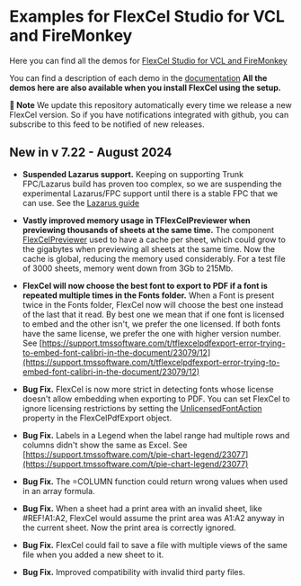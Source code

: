 ﻿# Examples for FlexCel Studio for VCL and FireMonkey

Here you can find all the demos for [FlexCel Studio for VCL and FireMonkey](http://www.tmssoftware.com/site/flexcel.asp)

You can find a description of each demo in the [documentation](https://doc.tmssoftware.com/flexcel/vcl/index.html)
**All the demos here are also available when you install FlexCel using the setup.**

**:book: Note** We update this repository automatically every time we release a new FlexCel version. So if you have notifications integrated with github, you can subscribe to this feed to be notified of new releases.


## New in v 7.22 - August 2024


- **Suspended Lazarus support.** Keeping on supporting Trunk FPC/Lazarus build has proven too complex, so we are suspending  the experimental Lazarus/FPC support until there is a stable FPC that we can use. See the [Lazarus guide](https://doc.tmssoftware.com/flexcel/vcl/guides/lazarus-guide.html)

- **Vastly improved memory usage in TFlexCelPreviewer when previewing thousands of sheets at the same time.** The component [FlexCelPreviewer](https://doc.tmssoftware.com/flexcel/vcl/api/FlexCel.Preview/TFlexCelPreviewer/index.html) used to have a cache per sheet, which could grow to the gigabytes when previewing all sheets at the same time. Now the cache is global, reducing the memory used considerably.  For a test file of 3000 sheets, memory went down from 3Gb to 215Mb.

- **FlexCel will now choose the best font to export to PDF if a font is repeated multiple times in the Fonts folder.** When a Font is present twice in the Fonts folder, FlexCel now will choose the best one instead of the last that it read. By best one we mean that if one font is licensed to embed and the other isn't, we prefer the one licensed. If both fonts have the same license, we prefer the one with higher version number. See [https://support.tmssoftware.com/t/tflexcelpdfexport-error-trying-to-embed-font-calibri-in-the-document/23079/12](https://support.tmssoftware.com/t/tflexcelpdfexport-error-trying-to-embed-font-calibri-in-the-document/23079/12)

- **Bug Fix.** FlexCel is now more strict in detecting fonts whose license doesn't allow embedding when exporting to PDF. You can set FlexCel to ignore licensing restrictions by setting the [UnlicensedFontAction](https://doc.tmssoftware.com/flexcel/vcl/api/FlexCel.Render/TFlexCelPdfExport/UnlicensedFontAction.html#syntax) property in the FlexCelPdfExport object.

- **Bug Fix.** Labels in a Legend when the label range had multiple rows and columns didn't show the same as Excel. See [https://support.tmssoftware.com/t/pie-chart-legend/23077](https://support.tmssoftware.com/t/pie-chart-legend/23077)

- **Bug Fix.** The =COLUMN function could return wrong values when used in an array formula.

- **Bug Fix.** When a sheet had a print area with an invalid sheet, like #REF!A1:A2, FlexCel would assume the print area was A1:A2 anyway in the current sheet. Now the print area is correctly ignored.

- **Bug Fix.** FlexCel could fail to save a file with multiple views of the same file when you added a new sheet to it.

- **Bug Fix.** Improved compatibility with invalid third party files.

